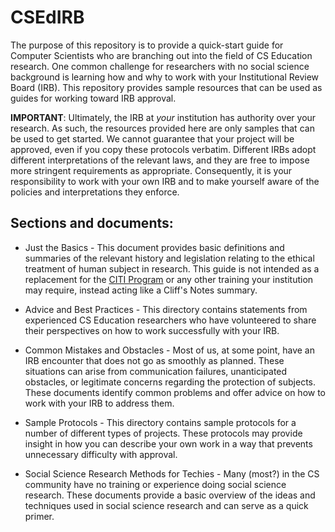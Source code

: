 CSEdIRB
=======
The purpose of this repository is to provide a quick-start guide for Computer
Scientists who are branching out into the field of CS Education research. One
common challenge for researchers with no social science background is learning
how and why to work with your Institutional Review Board (IRB). This repository
provides sample resources that can be used as guides for working toward IRB
approval.

**IMPORTANT**: Ultimately, the IRB at *your* institution has authority over your
research. As such, the resources provided here are only samples that can be
used to get started. We cannot guarantee that your project will be approved,
even if you copy these protocols verbatim. Different IRBs adopt different
interpretations of the relevant laws, and they are free to impose more
stringent requirements as appropriate. Consequently, it is your responsibility
to work with your own IRB and to make yourself aware of the policies and
interpretations they enforce.

## Sections and documents:

  * Just the Basics - This document provides basic definitions and summaries
    of the relevant history and legislation relating to the ethical treatment
    of human subject in research. This guide is not intended as a replacement
    for the [CITI Program](https://www.citiprogram.org/) or any other training
    your institution may require, instead acting like a Cliff's Notes summary.

  * Advice and Best Practices - This directory contains statements from
    experienced CS Education researchers who have volunteered to share their
    perspectives on how to work successfully with your IRB.

  * Common Mistakes and Obstacles - Most of us, at some point, have an IRB
    encounter that does not go as smoothly as planned. These situations can
    arise from communication failures, unanticipated obstacles, or legitimate
    concerns regarding the protection of subjects. These documents identify
    common problems and offer advice on how to work with your IRB to address
    them.

  * Sample Protocols - This directory contains sample protocols for a number of
    different types of projects. These protocols may provide insight in how you
    can describe your own work in a way that prevents unnecessary difficulty
    with approval.

  * Social Science Research Methods for Techies - Many (most?) in the CS
    community have no training or experience doing social science research.
    These documents provide a basic overview of the ideas and techniques used
    in social science research and can serve as a quick primer.
